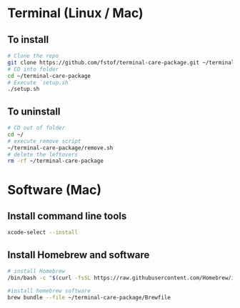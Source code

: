# Terminal (Linux / Mac)
## To install
```bash
# Clone the repo
git clone https://github.com/fstof/terminal-care-package.git ~/terminal-care-package
# CD into folder
cd ~/terminal-care-package
# Execute `setup.sh`
./setup.sh
```

## To uninstall
```bash
# CD out of folder
cd ~/
# execute remove script
~/terminal-care-package/remove.sh
# delete the leftovers
rm -rf ~/terminal-care-package
```

# Software (Mac)
## Install command line tools
```bash
xcode-select --install
```

## Install Homebrew and software
```bash
# install Homebrew
/bin/bash -c "$(curl -fsSL https://raw.githubusercontent.com/Homebrew/install/HEAD/install.sh)"

#install homebrew software
brew bundle --file ~/terminal-care-package/Brewfile
```